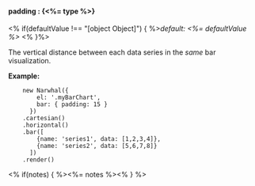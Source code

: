#### **padding** : {<%= type %>}

<% if(defaultValue !== "[object Object]") { %>*default: <%= defaultValue %>* <% }%>

The vertical distance between each data series in the *same* bar visualization.

**Example:**

		new Narwhal({
            el: '.myBarChart',
            bar: { padding: 15 }
          })
        .cartesian()
        .horizontal()
        .bar([
            {name: 'series1', data: [1,2,3,4]},
            {name: 'series2', data: [5,6,7,8]}
          ])
        .render()

<% if(notes) { %><%= notes %><% } %>

